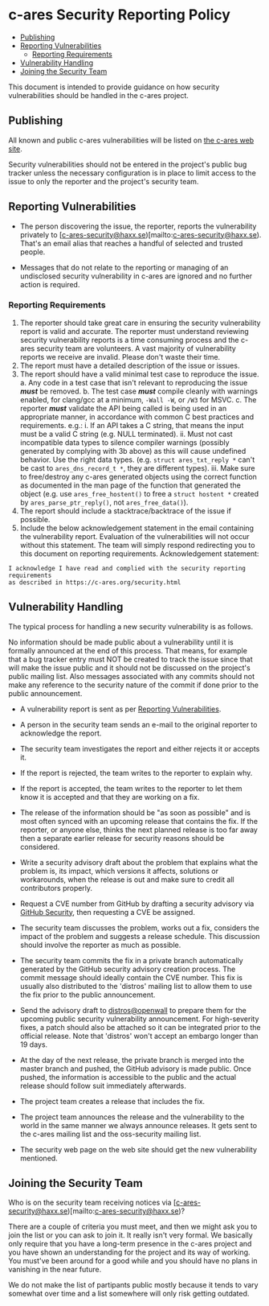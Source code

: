 # c-ares Security Reporting Policy

- [Publishing](#publishing)
- [Reporting Vulnerabilities](#reporting-vulnerabilities)
  - [Reporting Requirements](#reporting-requirements)
- [Vulnerability Handling](#vulnerability-handling)
- [Joining the Security Team](#joining-the-security-team)

This document is intended to provide guidance on how security vulnerabilities
should be handled in the c-ares project.

## Publishing

All known and public c-ares vulnerabilities will be listed on [the c-ares web
site](https://c-ares.org/vulns.html).

Security vulnerabilities should not be entered in the project's public bug
tracker unless the necessary configuration is in place to limit access to the
issue to only the reporter and the project's security team.

## Reporting Vulnerabilities

- The person discovering the issue, the reporter, reports the vulnerability
  privately to [c-ares-security@haxx.se)[mailto:c-ares-security@haxx.se). That's
  an email alias that reaches a handful of selected and trusted people.

- Messages that do not relate to the reporting or managing of an undisclosed
  security vulnerability in c-ares are ignored and no further action is
  required.

### Reporting Requirements

1. The reporter should take great care in ensuring the security vulnerability
   report is valid and accurate.  The reporter must understand reviewing
   security vulnerability reports is a time consuming process and the c-ares
   security team are volunteers.  A vast majority of vulnerability reports
   we receive are invalid.  Please don't waste their time.
2. The report must have a detailed description of the issue or issues.
3. The report should have a valid minimal test case to reproduce the issue.
  a. Any code in a test case that isn't relevant to reproducing the issue
     ***must*** be removed.
  b. The test case ***must*** compile cleanly with warnings enabled, for
     clang/gcc at a minimum, `-Wall -W`, or `/W3` for MSVC.
  c. The reporter ***must*** validate the API being called is being used in an
     appropriate manner, in accordance with common C best practices and
     requirements. e.g.:
    i.   If an API takes a C string, that means the input must be a valid C
         string (e.g. NULL terminated).
    ii.  Must not cast incompatible data types to silence compiler warnings
         (possibly generated by complying with 3b above) as this will cause
         undefined behavior.  Use the right data types. (e.g.
         `struct ares_txt_reply *` can't be cast to `ares_dns_record_t *`, they
         are different types).
    iii. Make sure to free/destroy any c-ares generated objects using the
         correct function as documented in the man page of the function that
         generated the object (e.g. use `ares_free_hostent()` to free
         a `struct hostent *` created by `ares_parse_ptr_reply()`, not
         `ares_free_data()`).
4. The report should include a stacktrace/backtrace of the issue if possible.
5. Include the below acknowledgement statement in the email containing the
   vulnerability report.  Evaluation of the vulnerabilities will not occur
   without this statement.  The team will simply respond redirecting you to this
   document on reporting requirements.  Acknowledgement statement:
```
I acknowledge I have read and complied with the security reporting requirements
as described in https://c-ares.org/security.html
```

## Vulnerability Handling

The typical process for handling a new security vulnerability is as follows.

No information should be made public about a vulnerability until it is
formally announced at the end of this process. That means, for example that a
bug tracker entry must NOT be created to track the issue since that will make
the issue public and it should not be discussed on the project's public
mailing list. Also messages associated with any commits should not make any
reference to the security nature of the commit if done prior to the public
announcement.

- A vulnerability report is sent as per [Reporting Vulnerabilities](#reporting-vulnerabilities).

- A person in the security team sends an e-mail to the original reporter to
  acknowledge the report.

- The security team investigates the report and either rejects it or accepts
  it.

- If the report is rejected, the team writes to the reporter to explain why.

- If the report is accepted, the team writes to the reporter to let them
  know it is accepted and that they are working on a fix.

- The release of the information should be "as soon as possible" and is most
  often synced with an upcoming release that contains the fix. If the
  reporter, or anyone else, thinks the next planned release is too far away
  then a separate earlier release for security reasons should be considered.

- Write a security advisory draft about the problem that explains what the
  problem is, its impact, which versions it affects, solutions or
  workarounds, when the release is out and make sure to credit all
  contributors properly.

- Request a CVE number from GitHub by drafting a security advisory via
  [GitHub Security](https://github.com/c-ares/c-ares/security), then requesting
  a CVE be assigned.

- The security team discusses the problem, works out a fix, considers the
  impact of the problem and suggests a release schedule. This discussion
  should involve the reporter as much as possible.

- The security team commits the fix in a private branch automatically generated
  by the GitHub security advisory creation process. The commit message
  should ideally contain the CVE number. This fix is usually also distributed
  to the 'distros' mailing list to allow them to use the fix prior to the
  public announcement.

- Send the advisory draft to [distros@openwall](http://oss-security.openwall.org/wiki/mailing-lists/distros)
  to prepare them for the upcoming public security vulnerability announcement.
  For high-severity fixes, a patch should also be attached so it can be
  integrated prior to the official release. Note that 'distros' won't accept an
  embargo longer than 19 days.

- At the day of the next release, the private branch is merged into the master
  branch and pushed, the GitHub advisory is made public.  Once pushed, the
  information is accessible to the public and the actual release should follow
  suit immediately afterwards.

- The project team creates a release that includes the fix.

- The project team announces the release and the vulnerability to the world in
  the same manner we always announce releases. It gets sent to the c-ares
  mailing list and the oss-security mailing list.

- The security web page on the web site should get the new vulnerability
  mentioned.


## Joining the Security Team

Who is on the security team receiving notices via [c-ares-security@haxx.se)[mailto:c-ares-security@haxx.se)?

There are a couple of criteria you must meet, and then we might ask you to join
the list or you can ask to join it. It really isn't very formal. We basically
only require that you have a long-term presence in the c-ares project and you
have shown an understanding for the project and its way of working. You must've
been around for a good while and you should have no plans in vanishing in the
near future.

We do not make the list of partipants public mostly because it tends to vary
somewhat over time and a list somewhere will only risk getting outdated.
